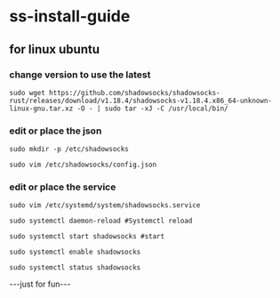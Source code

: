 # ss-install-guide
## for linux ubuntu
### change version to use the latest
```
sudo wget https://github.com/shadowsocks/shadowsocks-rust/releases/download/v1.18.4/shadowsocks-v1.18.4.x86_64-unknown-linux-gnu.tar.xz -O - | sudo tar -xJ -C /usr/local/bin/
```

### edit or place the json
```
sudo mkdir -p /etc/shadowsocks
```
```
sudo vim /etc/shadowsocks/config.json
```
### edit or place the service
```
sudo vim /etc/systemd/system/shadowsocks.service
```
```
sudo systemctl daemon-reload #Systemctl reload
```

```
sudo systemctl start shadowsocks #start
```
```
sudo systemctl enable shadowsocks
```
```
sudo systemctl status shadowsocks
```
---just for fun---
